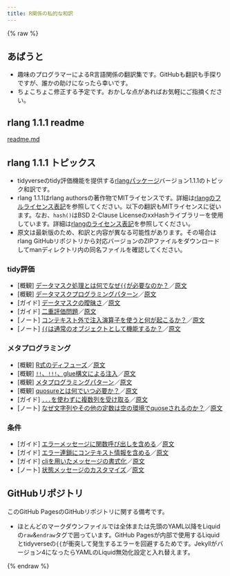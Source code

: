 ```yaml
---
title: R関係の私的な和訳
---
```


{% raw %}
## あばうと

- 趣味のプログラマーによるR言語関係の翻訳集です。GitHubも翻訳も手探りですが、誰かの助けになったら幸いです。
- ちょこちょこ修正する予定です。おかしな点があればお気軽にご指摘ください。

## rlang 1.1.1 readme

[readme.md](rlang1.1.1/readme.md)

## rlang 1.1.1 トピックス

- tidyverseのtidy評価機能を提供する[rlangパッケージ](https://rlang.r-lib.org/index.html)バージョン1.1.1のトピック和訳です。
- rlang 1.1.1はrlang authorsの著作物でMITライセンスです。詳細は[rlangのフルライセンス表記](https://rlang.r-lib.org/LICENSE.html)を参照してください。以下の翻訳もMITライセンスに従います。なお、`hash()`はBSD 2-Clause LicenseのxxHashライブラリーを使用しています。詳細は[rlangのライセンス表記](https://github.com/r-lib/rlang/blob/main/LICENSE.note)を参照してください。
- 原文は最新版のため、和訳と内容が異なる可能性があります。その場合はrlang GitHubリポジトリから対応バージョンのZIPファイルをダウンロードしてmanディレクトリ内の同名ファイルを確認してください。

### tidy評価
- [概観] [データマスク処理とは何でなぜ`{{`が必要なのか？](rlang1.1.1/man/topic-data-mask.md)／[原文](https://rlang.r-lib.org/reference/topic-data-mask.html "What is data-masking and why do I need `{{`?")
- [概観] [データマスクプログラミングパターン](rlang1.1.1/man/topic-data-mask-programming.md)／[原文](https://rlang.r-lib.org/reference/topic-data-mask-programming.html "Data mask programming patterns")
- [ガイド] [データマスクの曖昧さ](rlang1.1.1/man/topic-data-mask-ambiguity.md)／[原文](https://rlang.r-lib.org/reference/topic-data-mask-ambiguity.html "The data mas ambiguity")
- [ガイド] [二重評価問題](rlang1.1.1/man/topic-double-evaluation.md)／[原文](https://rlang.r-lib.org/reference/topic-double-evaluation.html "The double evaluation problem")
- [ノート] [コンテキスト外で注入演算子を使うと何が起こるか？](rlang1.1.1/man/topic-inject-out-of-context.md)／[原文](https://rlang.r-lib.org/reference/topic-inject-out-of-context.html "What happens if I use injection operators out of context?")
- [ノート] [`{{`は通常のオブジェクトとして機能するか？](rlang1.1.1/man/topic-embrace-non-args.md)／[原文](https://rlang.r-lib.org/reference/topic-embrace-non-args.html "Does `{{` work on regular objects?")
### メタプログラミング
- [概観] [R式のディフューズ](rlang1.1.1/man/topic-defuse.md)／[原文](https://rlang.r-lib.org/reference/topic-defuse.html "Defusing R expressions")
- [概観] [`!!`、`!!!`、glue構文による注入](rlang1.1.1/man/topic-inject.md)／[原文](https://rlang.r-lib.org/reference/topic-inject.html "Injecting with `!!`, `!!!`, and glue syntax")
- [概観] [メタプログラミングパターン](rlang1.1.1/man/topic-metaprogramming.md)／[原文](https://rlang.r-lib.org/reference/topic-metaprogramming.html "Metaprogramming patterns")
- [概観] [quosureとは何でいつ必要か？](rlang1.1.1/man/topic-quosure.md)／[原文](https://rlang.r-lib.org/reference/topic-quosure.html "What are quosures and when are they needed?")
- [ガイド] [`...`を使わずに複数列を受け取る](rlang1.1.1/man/topic-multiple-columns.md)／[原文](https://rlang.r-lib.org/reference/topic-multiple-columns.html "Taking multiple columns without `...`")
- [ノート] [なぜ文字列やその他の定数は空の環境でquoseされるのか？](rlang1.1.1/man/topic-embrace-constants.md)／[原文](https://rlang.r-lib.org/reference/topic-embrace-constants.html "Why are strings and other constants enquosed in the empty environment?")
### 条件
- [ガイド] [エラーメッセージに関数呼び出しを含める](rlang1.1.1/man/topic-error-call.md)／[原文](https://rlang.r-lib.org/reference/topic-error-call.html "Including function calls in error messages")
- [ガイド] [エラー連鎖にコンテキスト情報を含める](rlang1.1.1/man/topic-error-chaining.md)／[原文](https://rlang.r-lib.org/reference/topic-error-chaining.html "Including contextual information with error chains")
- [ガイド] [cliを用いたメッセージの書式化](rlang1.1.1/man/topic-condition-formatting.md)／[原文](https://rlang.r-lib.org/reference/topic-condition-formatting.html "Formatting messages with cli")
- [ノート] [状態メッセージのカスタマイズ](rlang1.1.1/man/topic-condition-customisation.md)／[原文](https://rlang.r-lib.org/reference/topic-condition-customisation.html "Customising condition messages")

## GitHubリポジトリ

このGitHub PagesのGitHubリポジトリに関する備考です。

- ほとんどのマークダウンファイルでは全体または先頭のYAML以降をLiquidの`raw`&`endraw`タグで囲っています。GitHub Pagesが内部で使用するLiquidとtidyverseの`{{`が衝突して発生するエラーを回避するためです。Jekyllがバージョン4になったらYAMLのLiquid無効化設定と入れ替えます。

{% endraw %}
